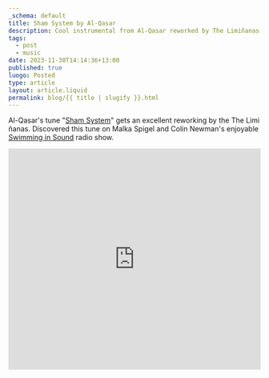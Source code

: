 ```yaml
---
_schema: default
title: Sham System by Al-Qasar
description: Cool instrumental from Al-Qasar reworked by The Limiñanas.
tags:
  - post
  - music
date: 2023-11-30T14:14:36+13:00
published: true
luogo: Posted
type: article
layout: article.liquid
permalink: blog/{{ title | slugify }}.html
---
```

Al-Qasar's tune "<a title="Sham System (The Limi​ñ​anas Rework) by Al-Qasar" target="_blank" rel="noopener" href="https://alqasar.bandcamp.com/track/sham-system-the-limi-anas-rework">Sham System</a>" gets an excellent reworking by the The Limi​ñ​anas. Discovered this tune on Malka Spigel and Colin Newman's enjoyable <a title="Swimming in Sound radio show" target="_blank" rel="noopener" href="https://www.totallyradio.com/shows/swimming-in-sound/episodes/swimming-in-sound-29-nov-2023#_">Swimming in Sound</a> radio show.

<iframe id="bandcamp" style="border: 0; width: 100%; height: 442px;" src="https://bandcamp.com/EmbeddedPlayer/track=1125358405/size=large/bgcol=ffffff/linkcol=333333/tracklist=false/transparent=true/" seamless><a href="https://alqasar.bandcamp.com/track/sham-system-the-limi-anas-rework">Sham System (The Limiñanas Rework) by Al-Qasar</a></iframe>
